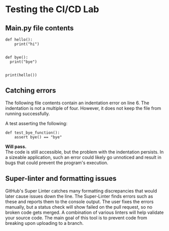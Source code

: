# Testing the CI/CD Lab

## Main.py file contents

```
def hello():
    print("hi")


def bye():
  print("bye")


print(hello())
```

## Catching errors

The following file contents contain an indentation error on line 6. The indentation is not a multiple of four. However, it does not keep the file from running successfully.

A test asserting the following:

```
def test_bye_function():
    assert bye() == "bye"
```
**Will pass.** <br>
The code is still accessible, but the problem with the indentation persists. In a sizeable application, such an error could likely go unnoticed and result in bugs that could prevent the program's execution. 

## Super-linter and formatting issues 

GitHub's Super Linter catches many formatting discrepancies that would later cause issues down the line. The Super-Linter finds errors such as these and reports them to the console output. The user fixes the errors manually, but a status check will show failed on the pull request, so no broken code gets merged. A combination of various linters will help validate your source code. The main goal of this tool is to prevent code from breaking upon uploading to a branch.